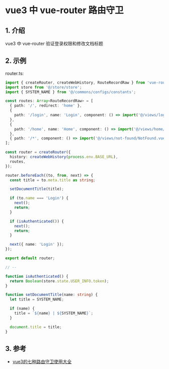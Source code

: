 <!--#region
@author 吴钦飞
@email wuqinfei@qq.com
@create date 2024-03-28 10:15:03
@modify date 2024-04-10 15:38:02
@desc [description]
#endregion-->

# vue3 中 vue-router 路由守卫

## 1. 介绍

vue3 中 vue-router 验证登录权限和修改文档标题

## 2. 示例

router.ts:

```ts
import { createRouter, createWebHistory, RouteRecordRaw } from 'vue-router';
import store from '@/store/store';
import { SYSTEM_NAME } from '@/commons/configs/constants';

const routes: Array<RouteRecordRaw> = [
  { path: '/', redirect: 'home' },
  {
    path: '/login', name: 'Login', component: () => import('@/views/login/Login.vue'), meta: { title: 'Login' },
  },
  {
    path: '/home', name: 'Home', component: () => import('@/views/home/Home.vue'), meta: { title: 'Home' },
  },
  { path: '/*', component: () => import('@/views/not-found/NotFound.vue'), meta: { title: '404' } },
];

const router = createRouter({
  history: createWebHistory(process.env.BASE_URL),
  routes,
});

router.beforeEach((to, from, next) => {
  const title = to.meta.title as string;

  setDocumentTitle(title);

  if (to.name === 'Login') {
    next();
    return;
  }

  if (isAuthenticated()) {
    next();
    return;
  }

  next({ name: 'Login' });
});

export default router;

// --

function isAuthenticated() {
  return Boolean(store.state.USER_INFO.token);
}

function setDocumentTitle(name: string) {
  let title = SYSTEM_NAME;

  if (name) {
    title = `${name} | ${SYSTEM_NAME}`;
  }

  document.title = title;
}
```

## 3. 参考

* [vue3的七种路由守卫使用大全](https://juejin.cn/post/7168902070915825677)